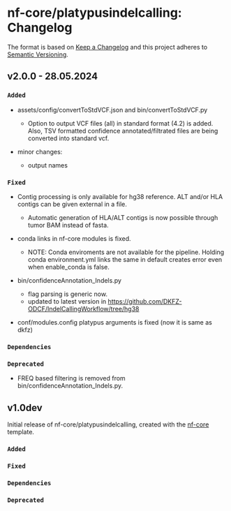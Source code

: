 # nf-core/platypusindelcalling: Changelog

The format is based on [Keep a Changelog](https://keepachangelog.com/en/1.0.0/)
and this project adheres to [Semantic Versioning](https://semver.org/spec/v2.0.0.html).

## v2.0.0 - 28.05.2024

### `Added`

- assets/config/convertToStdVCF.json and bin/convertToStdVCF.py 
    - Option to output VCF files (all) in standard format (4.2) is added.  Also, TSV formatted confidence annotated/filtrated files are being converted into standard vcf.

- minor changes: 
    - output names
### `Fixed`

- Contig processing is only available for hg38 reference. ALT and/or HLA contigs can be given external in a file. 
    - Automatic generation of HLA/ALT contigs is now possible through tumor BAM instead of fasta.

- conda links in nf-core modules is fixed. 
    - NOTE: Conda enviroments are not available for the pipeline. Holding conda environment.yml links the same in default creates error even when enable_conda is false.  

- bin/confidenceAnnotation_Indels.py
    - flag parsing is generic now. 
    - updated to latest version in https://github.com/DKFZ-ODCF/IndelCallingWorkflow/tree/hg38

- conf/modules.config platypus arguments is fixed (now it is same as dkfz)

### `Dependencies`

### `Deprecated`

- FREQ based filtering is removed from bin/confidenceAnnotation_Indels.py. 

## v1.0dev 

Initial release of nf-core/platypusindelcalling, created with the [nf-core](https://nf-co.re/) template.

### `Added`

### `Fixed`

### `Dependencies`

### `Deprecated`
